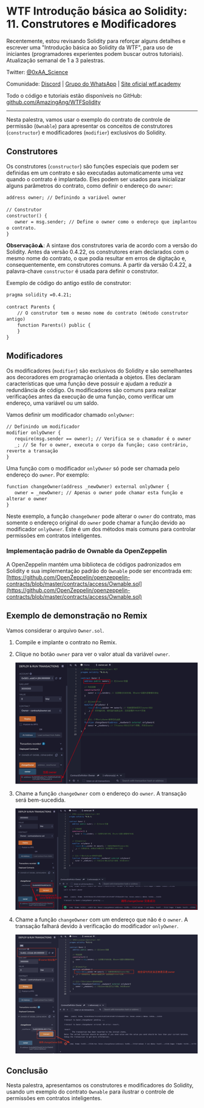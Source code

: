 # WTF Introdução básica ao Solidity: 11. Construtores e Modificadores

Recentemente, estou revisando Solidity para reforçar alguns detalhes e escrever uma "Introdução básica ao Solidity da WTF", para uso de iniciantes (programadores experientes podem buscar outros tutoriais). Atualização semanal de 1 a 3 palestras.

Twitter: [@0xAA_Science](https://twitter.com/0xAA_Science)

Comunidade: [Discord](https://discord.gg/5akcruXrsk) | [Grupo do WhatsApp](https://docs.google.com/forms/d/e/1FAIpQLSe4KGT8Sh6sJ7hedQRuIYirOoZK_85miz3dw7vA1-YjodgJ-A/viewform?usp=sf_link) | [Site oficial wtf.academy](https://wtf.academy)

Todo o código e tutoriais estão disponíveis no GitHub: [github.com/AmazingAng/WTFSolidity](https://github.com/AmazingAng/WTFSolidity)

---

Nesta palestra, vamos usar o exemplo do contrato de controle de permissão (`Ownable`) para apresentar os conceitos de construtores (`constructor`) e modificadores (`modifier`) exclusivos do Solidity.

## Construtores

Os construtores (`constructor`) são funções especiais que podem ser definidas em um contrato e são executadas automaticamente uma vez quando o contrato é implantado. Eles podem ser usados para inicializar alguns parâmetros do contrato, como definir o endereço do `owner`:

```solidity
address owner; // Definindo a variável owner

// Construtor
constructor() {
   owner = msg.sender; // Define o owner como o endereço que implantou o contrato.
}
```

**Observação**⚠️: A sintaxe dos construtores varia de acordo com a versão do Solidity. Antes da versão 0.4.22, os construtores eram declarados com o mesmo nome do contrato, o que podia resultar em erros de digitação e, consequentemente, em construtores comuns. A partir da versão 0.4.22, a palavra-chave `constructor` é usada para definir o construtor.

Exemplo de código do antigo estilo de construtor:

```solidity
pragma solidity =0.4.21;

contract Parents {
    // O construtor tem o mesmo nome do contrato (método construtor antigo)
    function Parents() public {
    }
}
```

## Modificadores

Os modificadores (`modifier`) são exclusivos do Solidity e são semelhantes aos decoradores em programação orientada a objetos. Eles declaram características que uma função deve possuir e ajudam a reduzir a redundância de código. Os modificadores são comuns para realizar verificações antes da execução de uma função, como verificar um endereço, uma variável ou um saldo.

Vamos definir um modificador chamado `onlyOwner`:

```solidity
// Definindo um modificador
modifier onlyOwner {
   require(msg.sender == owner); // Verifica se o chamador é o owner
   _; // Se for o owner, executa o corpo da função; caso contrário, reverte a transação
}
```

Uma função com o modificador `onlyOwner` só pode ser chamada pelo endereço do `owner`. Por exemplo:

```solidity
function changeOwner(address _newOwner) external onlyOwner {
   owner = _newOwner; // Apenas o owner pode chamar esta função e alterar o owner
}
```

Neste exemplo, a função `changeOwner` pode alterar o `owner` do contrato, mas somente o endereço original do `owner` pode chamar a função devido ao modificador `onlyOwner`. Este é um dos métodos mais comuns para controlar permissões em contratos inteligentes.

### Implementação padrão de Ownable da OpenZeppelin

A OpenZeppelin mantém uma biblioteca de códigos padronizados em Solidity e sua implementação padrão do `Ownable` pode ser encontrada em: [https://github.com/OpenZeppelin/openzeppelin-contracts/blob/master/contracts/access/Ownable.sol](https://github.com/OpenZeppelin/openzeppelin-contracts/blob/master/contracts/access/Ownable.sol)

## Exemplo de demonstração no Remix

Vamos considerar o arquivo `Owner.sol`.

1. Compile e implante o contrato no Remix.
2. Clique no botão `owner` para ver o valor atual da variável `owner`.

    ![11-1](img/11-1.jpg)
3. Chame a função `changeOwner` com o endereço do `owner`. A transação será bem-sucedida.

    ![11-2](img/11-2.jpg)
4. Chame a função `changeOwner` com um endereço que não é o `owner`. A transação falhará devido à verificação do modificador `onlyOwner`.

    ![11-3](img/11-3.jpg)

## Conclusão

Nesta palestra, apresentamos os construtores e modificadores do Solidity, usando um exemplo do contrato `Ownable` para ilustrar o controle de permissões em contratos inteligentes.

<!-- This file was translated using AI by repo_ai_translate. For more information, visit https://github.com/marcelojsilva/repo_ai_translate -->